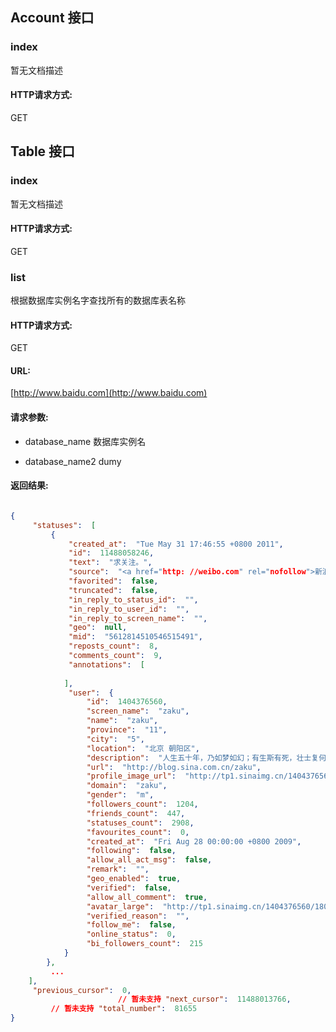 ## Account 接口
### index
暂无文档描述

#### HTTP请求方式:
GET

## Table 接口
### index
暂无文档描述

#### HTTP请求方式:
GET

### list
根据数据库实例名字查找所有的数据库表名称

#### HTTP请求方式:
GET

#### URL:

[http://www.baidu.com](http://www.baidu.com)

#### 请求参数:
* database_name 数据库实例名

* database_name2 dumy

#### 返回结果:

```json

{
	 "statuses":  [
		 {
			 "created_at":  "Tue May 31 17:46:55 +0800 2011",
			 "id":  11488058246,
			 "text":  "求关注。",
			 "source":  "<a href="http: //weibo.com" rel="nofollow">新浪微博</a>",
			 "favorited":  false,
			 "truncated":  false,
			 "in_reply_to_status_id":  "",
			 "in_reply_to_user_id":  "",
			 "in_reply_to_screen_name":  "",
			 "geo":  null,
			 "mid":  "5612814510546515491",
			 "reposts_count":  8,
			 "comments_count":  9,
			 "annotations":  [
				
			],
			 "user":  {
				 "id":  1404376560,
				 "screen_name":  "zaku",
				 "name":  "zaku",
				 "province":  "11",
				 "city":  "5",
				 "location":  "北京 朝阳区",
				 "description":  "人生五十年，乃如梦如幻；有生斯有死，壮士复何憾。",
				 "url":  "http://blog.sina.com.cn/zaku",
				 "profile_image_url":  "http://tp1.sinaimg.cn/1404376560/50/0/1",
				 "domain":  "zaku",
				 "gender":  "m",
				 "followers_count":  1204,
				 "friends_count":  447,
				 "statuses_count":  2908,
				 "favourites_count":  0,
				 "created_at":  "Fri Aug 28 00:00:00 +0800 2009",
				 "following":  false,
				 "allow_all_act_msg":  false,
				 "remark":  "",
				 "geo_enabled":  true,
				 "verified":  false,
				 "allow_all_comment":  true,
				 "avatar_large":  "http://tp1.sinaimg.cn/1404376560/180/0/1",
				 "verified_reason":  "",
				 "follow_me":  false,
				 "online_status":  0,
				 "bi_followers_count":  215 
			} 
		},
		 ... 
	],
	 "previous_cursor":  0,
	                    // 暂未支持 "next_cursor":  11488013766,
	     // 暂未支持 "total_number":  81655 
}

```
